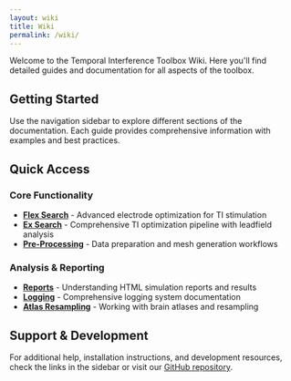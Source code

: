```yaml
---
layout: wiki
title: Wiki
permalink: /wiki/
---
```


Welcome to the Temporal Interference Toolbox Wiki. Here you'll find detailed guides and documentation for all aspects of the toolbox.

## Getting Started

Use the navigation sidebar to explore different sections of the documentation. Each guide provides comprehensive information with examples and best practices.

## Quick Access

### Core Functionality
- **[Flex Search](flex-search)** - Advanced electrode optimization for TI stimulation
- **[Ex Search](ex-search)** - Comprehensive TI optimization pipeline with leadfield analysis
- **[Pre-Processing](pre-processing)** - Data preparation and mesh generation workflows

### Analysis & Reporting
- **[Reports](reports)** - Understanding HTML simulation reports and results
- **[Logging](logging)** - Comprehensive logging system documentation
- **[Atlas Resampling](atlas-resampling)** - Working with brain atlases and resampling

## Support & Development

For additional help, installation instructions, and development resources, check the links in the sidebar or visit our [GitHub repository](https://github.com/idossha/TI-Toolbox). 
